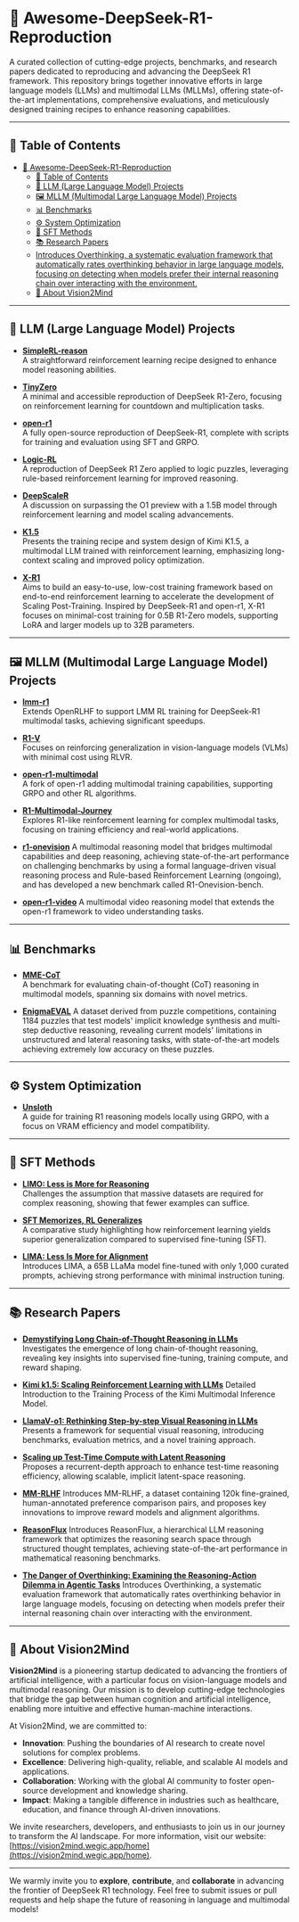 # 🚀 Awesome-DeepSeek-R1-Reproduction

A curated collection of cutting-edge projects, benchmarks, and research papers dedicated to reproducing and advancing the DeepSeek R1 framework. This repository brings together innovative efforts in large language models (LLMs) and multimodal LLMs (MLLMs), offering state-of-the-art implementations, comprehensive evaluations, and meticulously designed training recipes to enhance reasoning capabilities.

---

## 📑 Table of Contents

- [🚀 Awesome-DeepSeek-R1-Reproduction](#-awesome-deepseek-r1-reproduction)
  - [📑 Table of Contents](#-table-of-contents)
  - [🤖 LLM (Large Language Model) Projects](#-llm-large-language-model-projects)
  - [🖼️ MLLM (Multimodal Large Language Model) Projects](#️-mllm-multimodal-large-language-model-projects)
  - [📊 Benchmarks](#-benchmarks)
  - [⚙️ System Optimization](#️-system-optimization)
  - [🔧 SFT Methods](#-sft-methods)
  - [📚 Research Papers](#-research-papers)
  - [Introduces Overthinking, a systematic evaluation framework that automatically rates overthinking behavior in large language models, focusing on detecting when models prefer their internal reasoning chain over interacting with the environment.](#introduces-overthinking-a-systematic-evaluation-framework-that-automatically-rates-overthinking-behavior-in-large-language-models-focusing-on-detecting-when-models-prefer-their-internal-reasoning-chain-over-interacting-with-the-environment)
  - [🌟 About Vision2Mind](#-about-vision2mind)

---

## 🤖 LLM (Large Language Model) Projects

- **[SimpleRL-reason](https://github.com/hkust-nlp/simpleRL-reason)**  
  A straightforward reinforcement learning recipe designed to enhance model reasoning abilities.

- **[TinyZero](https://github.com/Jiayi-Pan/TinyZero)**  
  A minimal and accessible reproduction of DeepSeek R1-Zero, focusing on reinforcement learning for countdown and multiplication tasks.

- **[open-r1](https://github.com/huggingface/open-r1)**  
  A fully open-source reproduction of DeepSeek-R1, complete with scripts for training and evaluation using SFT and GRPO.

- **[Logic-RL](https://github.com/Unakar/Logic-RL)**  
  A reproduction of DeepSeek R1 Zero applied to logic puzzles, leveraging rule-based reinforcement learning for improved reasoning.

- **[DeepScaleR](https://pretty-radio-b75.notion.site/DeepScaleR-Surpassing-O1-Preview-with-a-1-5B-Model-by-Scaling-RL-19681902c1468005bed8ca303013a4e2)**  
  A discussion on surpassing the O1 preview with a 1.5B model through reinforcement learning and model scaling advancements.

- **[K1.5](https://arxiv.org/abs/2501.12599)**  
  Presents the training recipe and system design of Kimi K1.5, a multimodal LLM trained with reinforcement learning, emphasizing long-context scaling and improved policy optimization.

- **[X-R1](https://github.com/dhcode-cpp/X-R1)**  
Aims to build an easy-to-use, low-cost training framework based on end-to-end reinforcement learning to accelerate the development of Scaling Post-Training. Inspired by DeepSeek-R1 and open-r1, X-R1 focuses on minimal-cost training for 0.5B R1-Zero models, supporting LoRA and larger models up to 32B parameters.

---

## 🖼️ MLLM (Multimodal Large Language Model) Projects

- **[lmm-r1](https://github.com/TideDra/lmm-r1)**  
  Extends OpenRLHF to support LMM RL training for DeepSeek-R1 multimodal tasks, achieving significant speedups.

- **[R1-V](https://github.com/Deep-Agent/R1-V)**  
  Focuses on reinforcing generalization in vision-language models (VLMs) with minimal cost using RLVR.

- **[open-r1-multimodal](https://github.com/EvolvingLMMs-Lab/open-r1-multimodal)**  
  A fork of open-r1 adding multimodal training capabilities, supporting GRPO and other RL algorithms.

- **[R1-Multimodal-Journey](https://github.com/FanqingM/R1-Multimodal-Journey)**  
  Explores R1-like reinforcement learning for complex multimodal tasks, focusing on training efficiency and real-world applications.

- **[r1-onevision](https://yangyi-vai.notion.site/r1-onevision)**
  A multimodal reasoning model that bridges multimodal capabilities and deep reasoning, achieving state-of-the-art performance on challenging benchmarks by using a formal language-driven visual reasoning process and Rule-based Reinforcement Learning (ongoing), and has developed a new benchmark called R1-Onevision-bench.

- **[open-r1-video](https://github.com/Wang-Xiaodong1899/Open-R1-Video)**
  A multimodal video reasoning model that extends the open-r1 framework to video understanding tasks.

---

## 📊 Benchmarks

- **[MME-CoT](https://arxiv.org/abs/2502.09621)**  
  A benchmark for evaluating chain-of-thought (CoT) reasoning in multimodal models, spanning six domains with novel metrics.

- **[EnigmaEVAL](https://arxiv.org/pdf/2502.08859)**
  A dataset derived from puzzle competitions, containing 1184 puzzles that test models' implicit knowledge synthesis and multi-step deductive reasoning, revealing current models' limitations in unstructured and lateral reasoning tasks, with state-of-the-art models achieving extremely low accuracy on these puzzles.

---

## ⚙️ System Optimization

- **[Unsloth](https://unsloth.ai/blog/r1-reasoning)**  
  A guide for training R1 reasoning models locally using GRPO, with a focus on VRAM efficiency and model compatibility.

---

## 🔧 SFT Methods

- **[LIMO: Less is More for Reasoning](https://arxiv.org/abs/2502.03387)**  
  Challenges the assumption that massive datasets are required for complex reasoning, showing that fewer examples can suffice.

- **[SFT Memorizes, RL Generalizes](http://arxiv.org/abs/2501.17161)**  
  A comparative study highlighting how reinforcement learning yields superior generalization compared to supervised fine-tuning (SFT).

- **[LIMA: Less Is More for Alignment](http://arxiv.org/abs/2305.11206)**  
  Introduces LIMA, a 65B LLaMa model fine-tuned with only 1,000 curated prompts, achieving strong performance with minimal instruction tuning.

---

## 📚 Research Papers

- **[Demystifying Long Chain-of-Thought Reasoning in LLMs](http://arxiv.org/abs/2502.03373)**  
  Investigates the emergence of long chain-of-thought reasoning, revealing key insights into supervised fine-tuning, training compute, and reward shaping.

- **[Kimi k1.5: Scaling Reinforcement Learning with LLMs](https://arxiv.org/abs/2501.12599)**
  Detailed Introduction to the Training Process of the Kimi Multimodal Inference Model.

- **[LlamaV-o1: Rethinking Step-by-step Visual Reasoning in LLMs](http://arxiv.org/abs/2501.06186)**  
  Presents a framework for sequential visual reasoning, introducing benchmarks, evaluation metrics, and a novel training approach.

- **[Scaling up Test-Time Compute with Latent Reasoning](http://arxiv.org/abs/2502.05171)**  
  Proposes a recurrent-depth approach to enhance test-time reasoning efficiency, allowing scalable, implicit latent-space reasoning.

- **[MM-RLHF](https://arxiv.org/pdf/2502.10391)**
  Introduces MM-RLHF, a dataset containing 120k fine-grained, human-annotated preference comparison pairs, and proposes key innovations to improve reward models and alignment algorithms.

- **[ReasonFlux](https://arxiv.org/pdf/2502.06772v1)**
  Introduces ReasonFlux, a hierarchical LLM reasoning framework that optimizes the reasoning search space through structured thought templates, achieving state-of-the-art performance in mathematical reasoning benchmarks.

- **[The Danger of Overthinking: Examining the Reasoning-Action Dilemma in Agentic Tasks](https://github.com/AlexCuadron/Overthinking)**
  Introduces Overthinking, a systematic evaluation framework that automatically rates overthinking behavior in large language models, focusing on detecting when models prefer their internal reasoning chain over interacting with the environment.
---

## 🌟 About Vision2Mind

**Vision2Mind** is a pioneering startup dedicated to advancing the frontiers of artificial intelligence, with a particular focus on vision-language models and multimodal reasoning. Our mission is to develop cutting-edge technologies that bridge the gap between human cognition and artificial intelligence, enabling more intuitive and effective human-machine interactions.

At Vision2Mind, we are committed to:

- **Innovation**: Pushing the boundaries of AI research to create novel solutions for complex problems.
- **Excellence**: Delivering high-quality, reliable, and scalable AI models and applications.
- **Collaboration**: Working with the global AI community to foster open-source development and knowledge sharing.
- **Impact**: Making a tangible difference in industries such as healthcare, education, and finance through AI-driven innovations.

We invite researchers, developers, and enthusiasts to join us in our journey to transform the AI landscape. For more information, visit our website: [https://vision2mind.wegic.app/home](https://vision2mind.wegic.app/home).

---

We warmly invite you to **explore**, **contribute**, and **collaborate** in advancing the frontier of DeepSeek R1 technology. Feel free to submit issues or pull requests and help shape the future of reasoning in language and multimodal models!
